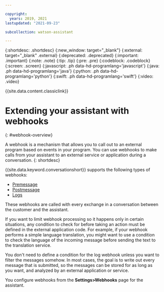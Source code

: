 ```yaml
---

copyright:
  years: 2019, 2021
lastupdated: "2021-09-23"

subcollection: watson-assistant

---
```


{:shortdesc: .shortdesc}
{:new_window: target="_blank"}
{:external: target="_blank" .external}
{:deprecated: .deprecated}
{:important: .important}
{:note: .note}
{:tip: .tip}
{:pre: .pre}
{:codeblock: .codeblock}
{:screen: .screen}
{:javascript: .ph data-hd-programlang='javascript'}
{:java: .ph data-hd-programlang='java'}
{:python: .ph data-hd-programlang='python'}
{:swift: .ph data-hd-programlang='swift'}
{:video: .video}

{{site.data.content.classiclink}}

# Extending your assistant with webhooks
{: #webhook-overview}

A webhook is a mechanism that allows you to call out to an external program based on events in your program. You can use webhooks to make calls from your assistant to an external service or application during a conversation.
{: shortdesc}

{{site.data.keyword.conversationshort}} supports the following types of webhooks:

- [Premessage](/docs/watson-assistant?topic=watson-assistant-webhook-pre)
- [Postmessage](/docs/watson-assistant?topic=watson-assistant-webhook-post)
- [Logs](/docs/watson-assistant?topic=watson-assistant-webhook-log)

These webhooks are called with every exchange in a conversation between the customer and the assistant.
  
If you want to limit webhook processing so it happens only in certain situations, any condition to check for before taking an action must be defined in the external application code. For example, if your webhook performs a simple language translation, you might want to use a condition to check the language of the incoming message before sending the text to the translation service.
 
You don't need to define a condition for the log webhook unless you want to filter the messages somehow. In most cases, the goal is to write out every message that is submitted, so the messages can be stored for as long as you want, and analyzed by an external application or service.

You configure webhooks from the **Settings>Webhooks** page for the assistant.
